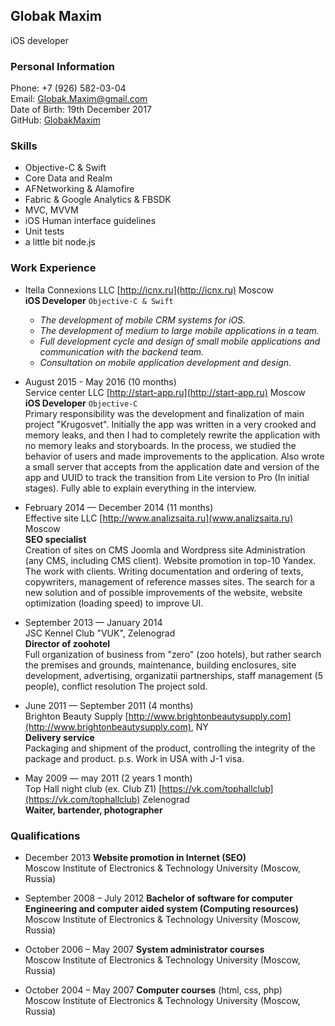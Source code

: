 ## Globak Maxim
iOS developer

### Personal Information
Phone: +7 (926) 582-03-04  
Email: [Globak.Maxim@gmail.com](mailto:globak.maxim@gmail.com)  
Date of Birth: 19th December 2017  
GitHub: [GlobakMaxim](https://github.com/GlobakMaxim)  

### Skills
- Objective-C & Swift
- Core Data and Realm
- AFNetworking & Alamofire
- Fabric & Google Analytics & FBSDK
- MVC, MVVM
- iOS Human interface guidelines
- Unit tests
- a little bit node.js

### Work Experience
* Itella Connexions LLC [http://icnx.ru](http://icnx.ru) Moscow  
**iOS Developer** `Objective-C & Swift`  
	- *The development of mobile CRM systems for iOS.*
	- *The development of medium to large mobile applications in a team.*
	- *Full development cycle and design of small mobile applications and communication with the backend team.*
	- *Consultation on mobile application development and design.*

* August 2015 - May 2016 (10 months)  
Service center LLC [http://start-app.ru](http://start-app.ru) Moscow  
**iOS Developer** `Objective-C`  
Primary responsibility was the development and finalization of main project "Krugosvet". Initially the app was written in a very crooked and memory leaks, and then I had to completely rewrite the application with no memory leaks and storyboards. In the process, we studied the behavior of users and made improvements to the application. Also wrote a small server that accepts from the application date and version of the app and UUID to track the transition from Lite version to Pro (In initial stages). Fully able to explain everything in the interview.

* February 2014 — December 2014 (11 months)  
Effective site LLC [http://www.analizsaita.ru](www.analizsaita.ru) Moscow  
**SEO specialist**  
Creation of sites on CMS Joomla and Wordpress site Administration (any CMS, including CMS client). Website promotion in top-10 Yandex. The work with clients. Writing documentation and ordering of texts, copywriters, management of reference masses sites. The search for a new solution and of possible improvements of the website, website optimization (loading speed) to improve UI.

* September 2013 — January 2014  
JSC Kennel Club "VUK", Zelenograd  
**Director of zoohotel**  
Full organization of business from "zero" (zoo hotels), but rather search the premises and grounds, maintenance, building enclosures, site development, advertising, organizatii partnerships, staff management (5 people), conflict resolution
The project sold.

* June 2011 — September 2011 (4 months)  
Brighton Beauty Supply [http://www.brightonbeautysupply.com](http://www.brightonbeautysupply.com), NY  
**Delivery service**  
Packaging and shipment of the product, controlling the integrity of the package and product.
p.s. Work in USA with J-1 visa.

* May 2009 — may 2011 (2 years 1 month)  
Top Hall night club (ex. Club Z1) [https://vk.com/tophallclub](https://vk.com/tophallclub) Zelenograd  
**Waiter, bartender, photographer**  

### Qualifications
* December 2013 **Website promotion in Internet (SEO)**  
Moscow Institute of Electronics & Technology University (Moscow, Russia)

* September 2008 – July 2012 **Bachelor of software for computer Engineering and computer aided system (Computing resources)**  
Moscow Institute of Electronics & Technology University (Moscow, Russia)

* October 2006 – May 2007 **System administrator courses**  
Moscow Institute of Electronics & Technology University (Moscow, Russia)

* October 2004 – May 2007 **Computer courses** (html, css, php)  
Moscow Institute of Electronics & Technology University (Moscow, Russia)
